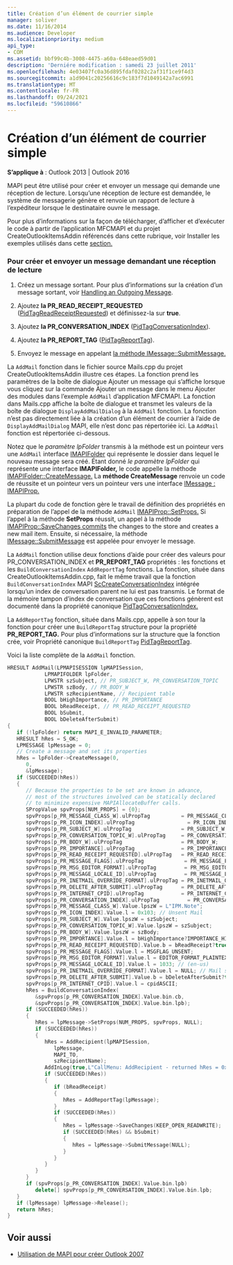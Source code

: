 ```yaml
---
title: Création d’un élément de courrier simple
manager: soliver
ms.date: 11/16/2014
ms.audience: Developer
ms.localizationpriority: medium
api_type:
- COM
ms.assetid: bbf99c4b-3008-4475-a60a-648eaed59d01
description: 'Derniére modification : samedi 23 juillet 2011'
ms.openlocfilehash: 4e03407fc0a36d895fdaf0282c2af31f1ce9f4d3
ms.sourcegitcommit: a1d9041c20256616c9c183f7d1049142a7ac6991
ms.translationtype: MT
ms.contentlocale: fr-FR
ms.lasthandoff: 09/24/2021
ms.locfileid: "59610866"
---
```

# <a name="create-a-simple-mail-item"></a>Création d’un élément de courrier simple
  
**S’applique à** : Outlook 2013 | Outlook 2016 
  
MAPI peut être utilisé pour créer et envoyer un message qui demande une réception de lecture. Lorsqu’une réception de lecture est demandée, le système de messagerie génère et renvoie un rapport de lecture à l’expéditeur lorsque le destinataire ouvre le message.
  
Pour plus d’informations sur la façon de télécharger, d’afficher et d’exécuter le code à partir de l’application MFCMAPI et du projet CreateOutlookItemsAddin référencés dans cette rubrique, voir Installer les exemples utilisés dans cette [section.](how-to-install-the-samples-used-in-this-section.md)


### <a name="to-create-and-send-a-message-requesting-a-read-receipt"></a>Pour créer et envoyer un message demandant une réception de lecture

1. Créez un message sortant. Pour plus d’informations sur la création d’un message sortant, voir [Handling an Outgoing Message](handling-an-outgoing-message.md).
    
2. Ajoutez **la PR_READ_RECEIPT_REQUESTED** ([PidTagReadReceiptRequested](pidtagreadreceiptrequested-canonical-property.md)) et définissez-la sur **true**.
    
3. Ajoutez **la PR_CONVERSATION_INDEX** ([PidTagConversationIndex](pidtagconversationindex-canonical-property.md)).
    
4. Ajoutez **la PR_REPORT_TAG** ([PidTagReportTag](pidtagreporttag-canonical-property.md)).
    
5. Envoyez le message en appelant [la méthode IMessage::SubmitMessage.](imessage-submitmessage.md) 
    
La  `AddMail` fonction dans le fichier source Mails.cpp du projet CreateOutlookItemsAddin illustre ces étapes. La fonction prend les paramètres de la boîte de dialogue Ajouter un message qui s’affiche lorsque vous cliquez sur la commande Ajouter un message dans le menu Ajouter des modules dans l’exemple `AddMail` d’application  MFCMAPI.   La fonction dans Mails.cpp affiche la boîte de dialogue et transmet les valeurs de la boîte de dialogue  `DisplayAddMailDialog` à la  `AddMail` fonction. La fonction n’est pas directement liée à la création d’un élément de courrier à l’aide de  `DisplayAddMailDialog` MAPI, elle n’est donc pas répertoriée ici. La  `AddMail` fonction est répertoriée ci-dessous. 
  
Notez que le  _paramètre lpFolder_ transmis à la méthode est un pointeur vers une  `AddMail` interface [IMAPIFolder](imapifolderimapicontainer.md) qui représente le dossier dans lequel le nouveau message sera créé. Étant donné _le paramètre lpFolder_ qui représente une interface **IMAPIFolder,** le code appelle la méthode [IMAPIFolder::CreateMessage.](imapifolder-createmessage.md) La **méthode CreateMessage** renvoie un code de réussite et un pointeur vers un pointeur vers une interface [IMessage : IMAPIProp.](imessageimapiprop.md) 

La plupart du code de fonction gère le travail de définition des propriétés en préparation de l’appel de la méthode `AddMail` [IMAPIProp::SetProps.](imapiprop-setprops.md) Si l’appel à la méthode **SetProps** réussit, un appel à la méthode [IMAPIProp::SaveChanges commits](imapiprop-savechanges.md) the changes to the store and creates a new mail item. Ensuite, si nécessaire, la méthode [IMessage::SubmitMessage](imessage-submitmessage.md) est appelée pour envoyer le message. 
  
La `AddMail` fonction utilise deux fonctions d’aide  pour créer des valeurs pour PR_CONVERSATION_INDEX et **PR_REPORT_TAG** propriétés : les fonctions et les `BuildConversationIndex` `AddReportTag` fonctions. La fonction, située dans CreateOutlookItemsAddin.cpp, fait le même travail que la fonction  `BuildConversationIndex` MAPI [ScCreateConversationIndex](sccreateconversationindex.md) intégrée lorsqu’un index de conversation parent ne lui est pas transmis. Le format de la mémoire tampon d’index de conversation que ces fonctions génèrent est documenté dans la propriété canonique [PidTagConversationIndex.](pidtagconversationindex-canonical-property.md) 

La `AddReportTag` fonction, située dans Mails.cpp, appelle à son tour la fonction pour créer une `BuildReportTag` structure pour la propriété **PR_REPORT_TAG.** Pour plus d’informations sur la structure que la fonction crée, voir Propriété canonique  `BuildReportTag` [PidTagReportTag](pidtagreporttag-canonical-property.md).
  
Voici la liste complète de la  `AddMail` fonction. 
  
```cpp
HRESULT AddMail(LPMAPISESSION lpMAPISession,
            LPMAPIFOLDER lpFolder,
            LPWSTR szSubject, // PR_SUBJECT_W, PR_CONVERSATION_TOPIC
            LPWSTR szBody, // PR_BODY_W
            LPWSTR szRecipientName, // Recipient table
            BOOL bHighImportance, // PR_IMPORTANCE
            BOOL bReadReceipt, // PR_READ_RECEIPT_REQUESTED
            BOOL bSubmit,
            BOOL bDeleteAfterSubmit)
{
   if (!lpFolder) return MAPI_E_INVALID_PARAMETER;
   HRESULT hRes = S_OK;
   LPMESSAGE lpMessage = 0;
   // Create a message and set its properties
   hRes = lpFolder->CreateMessage(0,
      0,
      &lpMessage);
   if (SUCCEEDED(hRes))
   {
      // Because the properties to be set are known in advance, 
      // most of the structures involved can be statically declared 
      // to minimize expensive MAPIAllocateBuffer calls.
      SPropValue spvProps[NUM_PROPS] = {0};
      spvProps[p_PR_MESSAGE_CLASS_W].ulPropTag          = PR_MESSAGE_CLASS_W;
      spvProps[p_PR_ICON_INDEX].ulPropTag                 = PR_ICON_INDEX;
      spvProps[p_PR_SUBJECT_W].ulPropTag                = PR_SUBJECT_W;
      spvProps[p_PR_CONVERSATION_TOPIC_W].ulPropTag     = PR_CONVERSATION_TOPIC_W;
      spvProps[p_PR_BODY_W].ulPropTag                   = PR_BODY_W;
      spvProps[p_PR_IMPORTANCE].ulPropTag               = PR_IMPORTANCE;
      spvProps[p_PR_READ_RECEIPT_REQUESTED].ulPropTag   = PR_READ_RECEIPT_REQUESTED;
      spvProps[p_PR_MESSAGE_FLAGS].ulPropTag             = PR_MESSAGE_FLAGS;
      spvProps[p_PR_MSG_EDITOR_FORMAT].ulPropTag         = PR_MSG_EDITOR_FORMAT;
      spvProps[p_PR_MESSAGE_LOCALE_ID].ulPropTag         = PR_MESSAGE_LOCALE_ID;
      spvProps[p_PR_INETMAIL_OVERRIDE_FORMAT].ulPropTag = PR_INETMAIL_OVERRIDE_FORMAT;
      spvProps[p_PR_DELETE_AFTER_SUBMIT].ulPropTag      = PR_DELETE_AFTER_SUBMIT;
      spvProps[p_PR_INTERNET_CPID].ulPropTag            = PR_INTERNET_CPID;
      spvProps[p_PR_CONVERSATION_INDEX].ulPropTag         = PR_CONVERSATION_INDEX;
      spvProps[p_PR_MESSAGE_CLASS_W].Value.lpszW = L"IPM.Note";
      spvProps[p_PR_ICON_INDEX].Value.l = 0x103; // Unsent Mail
      spvProps[p_PR_SUBJECT_W].Value.lpszW = szSubject;
      spvProps[p_PR_CONVERSATION_TOPIC_W].Value.lpszW = szSubject;
      spvProps[p_PR_BODY_W].Value.lpszW = szBody;
      spvProps[p_PR_IMPORTANCE].Value.l = bHighImportance?IMPORTANCE_HIGH:IMPORTANCE_NORMAL;
      spvProps[p_PR_READ_RECEIPT_REQUESTED].Value.b = bReadReceipt?true:false;
      spvProps[p_PR_MESSAGE_FLAGS].Value.l = MSGFLAG_UNSENT;
      spvProps[p_PR_MSG_EDITOR_FORMAT].Value.l = EDITOR_FORMAT_PLAINTEXT;
      spvProps[p_PR_MESSAGE_LOCALE_ID].Value.l = 1033; // (en-us)
      spvProps[p_PR_INETMAIL_OVERRIDE_FORMAT].Value.l = NULL; // Mail system chooses default encoding scheme
      spvProps[p_PR_DELETE_AFTER_SUBMIT].Value.b = bDeleteAfterSubmit?true:false;
      spvProps[p_PR_INTERNET_CPID].Value.l = cpidASCII;
      hRes = BuildConversationIndex(
         &spvProps[p_PR_CONVERSATION_INDEX].Value.bin.cb,
         &spvProps[p_PR_CONVERSATION_INDEX].Value.bin.lpb);
      if (SUCCEEDED(hRes))
      {
         hRes = lpMessage->SetProps(NUM_PROPS, spvProps, NULL);
         if (SUCCEEDED(hRes))
         {
            hRes = AddRecipient(lpMAPISession,
               lpMessage,
               MAPI_TO,
               szRecipientName);
            AddInLog(true,L"CallMenu: AddRecipient - returned hRes = 0x%08X\n",hRes);
            if (SUCCEEDED(hRes))
            {
               if (bReadReceipt)
               {
                  hRes = AddReportTag(lpMessage);
               }
               if (SUCCEEDED(hRes))
               {
                  hRes = lpMessage->SaveChanges(KEEP_OPEN_READWRITE);
                  if (SUCCEEDED(hRes) && bSubmit)
                  {
                     hRes = lpMessage->SubmitMessage(NULL);
                  }
               }
            }
         }
      }
      if (spvProps[p_PR_CONVERSATION_INDEX].Value.bin.lpb)
         delete[] spvProps[p_PR_CONVERSATION_INDEX].Value.bin.lpb;
   }
   if (lpMessage) lpMessage->Release();
   return hRes;
}
```

## <a name="see-also"></a>Voir aussi

- [Utilisation de MAPI pour créer Outlook 2007](https://msdn.microsoft.com/library/cc678348%28office.12%29.aspx)

